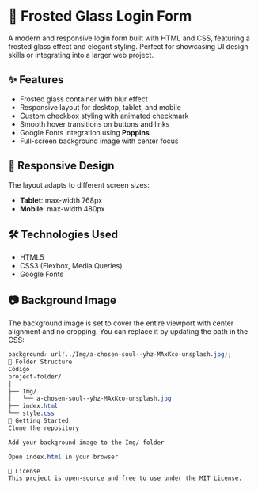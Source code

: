 # 🌌 Frosted Glass Login Form

A modern and responsive login form built with HTML and CSS, featuring a frosted glass effect and elegant styling. Perfect for showcasing UI design skills or integrating into a larger web project.

## ✨ Features

- Frosted glass container with blur effect
- Responsive layout for desktop, tablet, and mobile
- Custom checkbox styling with animated checkmark
- Smooth hover transitions on buttons and links
- Google Fonts integration using **Poppins**
- Full-screen background image with center focus

## 📱 Responsive Design

The layout adapts to different screen sizes:

- **Tablet**: max-width 768px
- **Mobile**: max-width 480px

## 🛠️ Technologies Used

- HTML5
- CSS3 (Flexbox, Media Queries)
- Google Fonts

## 📷 Background Image

The background image is set to cover the entire viewport with center alignment and no cropping. You can replace it by updating the path in the CSS:

```css
background: url(../Img/a-chosen-soul--yhz-MAxKco-unsplash.jpg);
📁 Folder Structure
Código
project-folder/
│
├── Img/
│   └── a-chosen-soul--yhz-MAxKco-unsplash.jpg
├── index.html
└── style.css
🚀 Getting Started
Clone the repository

Add your background image to the Img/ folder

Open index.html in your browser

📄 License
This project is open-source and free to use under the MIT License.

